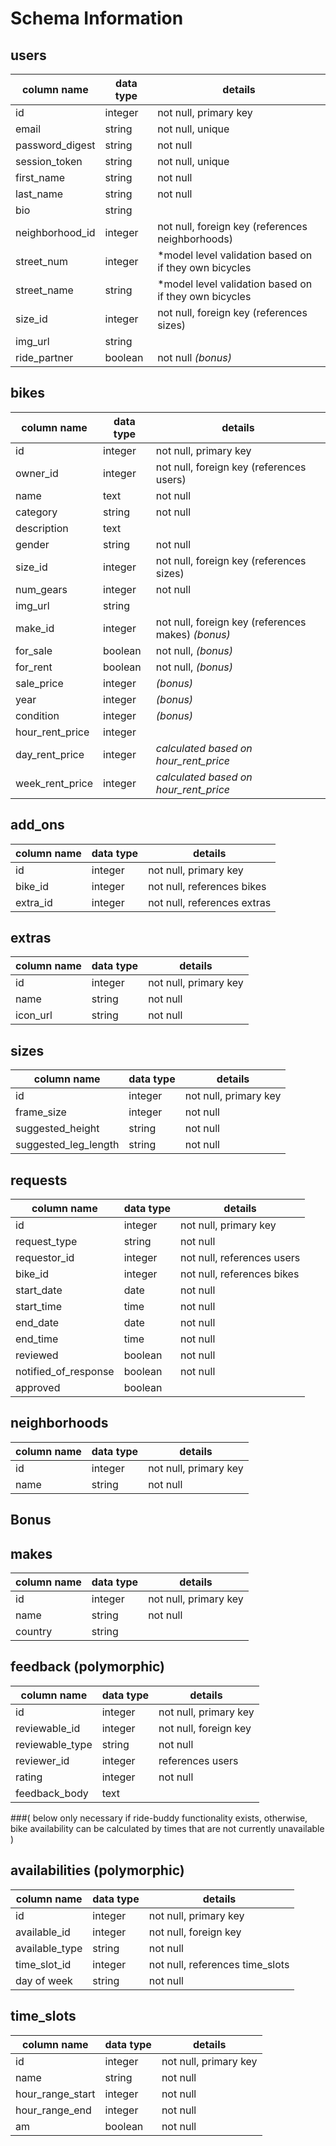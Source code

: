# Schema Information

## users
column name     | data type | details
----------------|-----------|-----------------------
id              | integer   | not null, primary key
email           | string    | not null, unique
password_digest | string    | not null
session_token   | string    | not null, unique
first_name		| string	| not null
last_name		| string	| not null
bio				| string	|
neighborhood_id | integer	| not null, foreign key (references neighborhoods)
street_num		| integer	| *model level validation based on if they own bicycles
street_name		| string	| *model level validation based on if they own bicycles
size_id 		| integer	| not null, foreign key (references sizes)
img_url			| string	|
ride_partner	| boolean	| not null *(bonus)*

## bikes
column name 	| data type | details
----------------|-----------|-----------------------
id          	| integer   | not null, primary key
owner_id    	| integer   | not null, foreign key (references users)
name			| text		| not null
category		| string	| not null
description		| text		|
gender			| string	| not null
size_id 		| integer	| not null, foreign key (references sizes)
num_gears		| integer	| not null
img_url			| string	|
make_id			| integer	| not null, foreign key (references makes) *(bonus)*
for_sale		| boolean	| not null, *(bonus)*
for_rent		| boolean	| not null, *(bonus)*
sale_price		| integer	| *(bonus)*
year			| integer	| *(bonus)*
condition		| integer	| *(bonus)*
hour_rent_price	| integer	|
day_rent_price	| integer	| *calculated based on hour_rent_price*
week_rent_price	| integer	| *calculated based on hour_rent_price*


## add_ons
column name | data type | details
------------|-----------|-----------------------
id          | integer   | not null, primary key
bike_id	  	| integer	| not null, references bikes
extra_id    | integer   | not null, references extras


## extras
column name | data type | details
------------|-----------|-----------------------
id          | integer   | not null, primary key
name	  	| string	| not null
icon_url    | string    | not null


## sizes
column name 		| data type | details
--------------------|-----------|-----------------------
id          		| integer   | not null, primary key
frame_size  		| integer   | not null
suggested_height    | string    | not null
suggested_leg_length| string	| not null


## requests
column name 		| data type | details
--------------------|-----------|-----------------------
id          		| integer   | not null, primary key
request_type  		| string	| not null
requestor_id	    | integer   | not null, references users
bike_id				| integer	| not null, references bikes
start_date			| date		| not null
start_time			| time		| not null
end_date			| date		| not null
end_time			| time		| not null
reviewed			| boolean	| not null
notified_of_response| boolean	| not null
approved			| boolean	|

## neighborhoods
column name | data type | details
------------|-----------|-----------------------
id          | integer   | not null, primary key
name       	| string    | not null


## Bonus

## makes
column name | data type | details
------------|-----------|-----------------------
id          | integer   | not null, primary key
name	  	| string	| not null
country     | string    |


## feedback (polymorphic)
column name 		| data type | details
--------------------|-----------|-----------------------
id          		| integer   | not null, primary key
reviewable_id		| integer   | not null, foreign key
reviewable_type		| string	| not null
reviewer_id		    | integer   | references users
rating				| integer	| not null
feedback_body		| text		|

###( below only necessary if ride-buddy functionality exists, otherwise, bike availability can be calculated by times that are not currently unavailable )

## availabilities (polymorphic)
column name 		| data type | details
--------------------|-----------|-----------------------
id          		| integer   | not null, primary key
available_id		| integer   | not null, foreign key
available_type		| string	| not null
time_slot_id	    | integer   | not null, references time_slots
day of week			| string	| not null

## time_slots
column name 		| data type | details
--------------------|-----------|-----------------------
id          		| integer   | not null, primary key
name				| string    | not null
hour_range_start	| integer	| not null
hour_range_end	    | integer   | not null
am					| boolean	| not null
